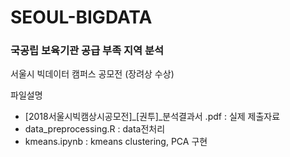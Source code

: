 # SEOUL-BIGDATA
### 국공립 보육기관 공급 부족 지역 분석
서울시 빅데이터 캠퍼스 공모전 (장려상 수상)

파일설명

<ul>
<li> [2018서울시빅캠상시공모전]_[권투]_분석결과서 .pdf : 실제 제출자료</li>
<li> data_preprocessing.R : data전처리</li>
<li> kmeans.ipynb : kmeans clustering, PCA 구현</li>
